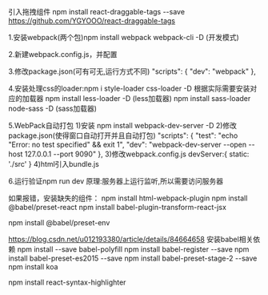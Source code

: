 
引入拖拽组件 npm install react-draggable-tags --save
    https://github.com/YGYOOO/react-draggable-tags

1.安装webpack(两个包)npm install webpack webpack-cli -D (开发模式)

2.新建webpack.config.js，并配置

3.修改package.json(可有可无,运行方式不同)
"scripts": {
"dev": "webpack"
},

4.安装处理css的loader:npm i style-loader css-loader -D
根据实际需要安装对应的加载器
npm install less-loader -D (less加载器)
npm install sass-loader node-sass -D (sass加载器)

5.WebPack自动打包
1)安装 npm install webpack-dev-server -D
2)修改package.json(使得窗口自动打开并且自动打包)
"scripts": {
"test": "echo \"Error: no test specified\" && exit 1",
"dev": "webpack-dev-server --open --host 127.0.0.1 --port 9090"
},
3)修改webpack.config.js
devServer:{
static: './src'
}
4)html引入bundle.js
<script src="/bundle.js"></script>

6.运行验证npm run dev 原理:服务器上运行监听,所以需要访问服务器



如果报错，安装缺失的组件：
npm install html-webpack-plugin
npm install @babel/preset-react
npm install babel-plugin-transform-react-jsx

npm install @babel/preset-env

https://blog.csdn.net/u012193380/article/details/84664658
安装babel相关依赖
npm install --save babel-polyfill
npm install babel-register --save
npm install babel-preset-es2015 --save
npm install babel-preset-stage-2 --save
npm install koa

npm install react-syntax-highlighter